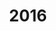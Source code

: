 ---
layout: robot
title: 2016
robot: Mechanical Rabbit
game: Stronghold
thumbnail: /assets/2016/2016StrongholdRobot.png
---